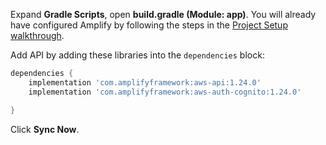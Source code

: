 Expand **Gradle Scripts**, open **build.gradle (Module: app)**. You will already have configured Amplify by following the steps in the [Project Setup walkthrough](~/lib/project-setup/create-application.md).

Add API by adding these libraries into the `dependencies` block:
```groovy
dependencies {
    implementation 'com.amplifyframework:aws-api:1.24.0'
    implementation 'com.amplifyframework:aws-auth-cognito:1.24.0'

}
```

Click **Sync Now**.
